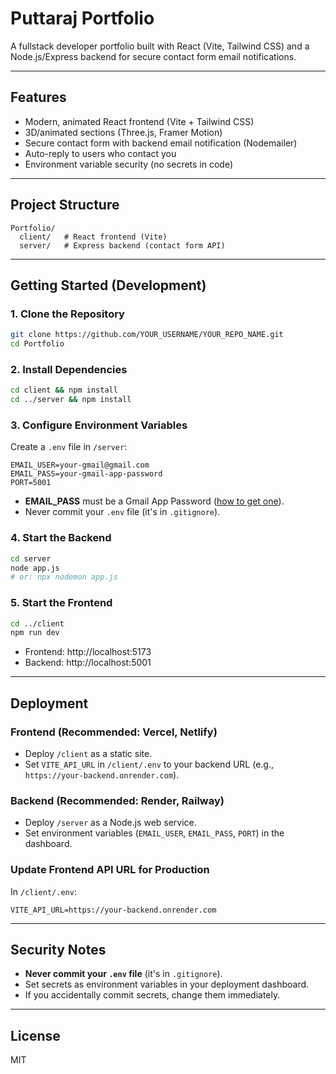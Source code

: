 # Puttaraj Portfolio

A fullstack developer portfolio built with React (Vite, Tailwind CSS) and a Node.js/Express backend for secure contact form email notifications.

---

## Features
- Modern, animated React frontend (Vite + Tailwind CSS)
- 3D/animated sections (Three.js, Framer Motion)
- Secure contact form with backend email notification (Nodemailer)
- Auto-reply to users who contact you
- Environment variable security (no secrets in code)

---

## Project Structure
```
Portfolio/
  client/   # React frontend (Vite)
  server/   # Express backend (contact form API)
```

---

## Getting Started (Development)

### 1. Clone the Repository
```bash
git clone https://github.com/YOUR_USERNAME/YOUR_REPO_NAME.git
cd Portfolio
```

### 2. Install Dependencies
```bash
cd client && npm install
cd ../server && npm install
```

### 3. Configure Environment Variables
Create a `.env` file in `/server`:
```
EMAIL_USER=your-gmail@gmail.com
EMAIL_PASS=your-gmail-app-password
PORT=5001
```
- **EMAIL_PASS** must be a Gmail App Password ([how to get one](https://support.google.com/accounts/answer/185833)).
- Never commit your `.env` file (it's in `.gitignore`).

### 4. Start the Backend
```bash
cd server
node app.js
# or: npx nodemon app.js
```

### 5. Start the Frontend
```bash
cd ../client
npm run dev
```
- Frontend: http://localhost:5173
- Backend: http://localhost:5001

---

## Deployment

### Frontend (Recommended: Vercel, Netlify)
- Deploy `/client` as a static site.
- Set `VITE_API_URL` in `/client/.env` to your backend URL (e.g., `https://your-backend.onrender.com`).

### Backend (Recommended: Render, Railway)
- Deploy `/server` as a Node.js web service.
- Set environment variables (`EMAIL_USER`, `EMAIL_PASS`, `PORT`) in the dashboard.

### Update Frontend API URL for Production
In `/client/.env`:
```
VITE_API_URL=https://your-backend.onrender.com
```

---

## Security Notes
- **Never commit your `.env` file** (it's in `.gitignore`).
- Set secrets as environment variables in your deployment dashboard.
- If you accidentally commit secrets, change them immediately.

---

## License
MIT 